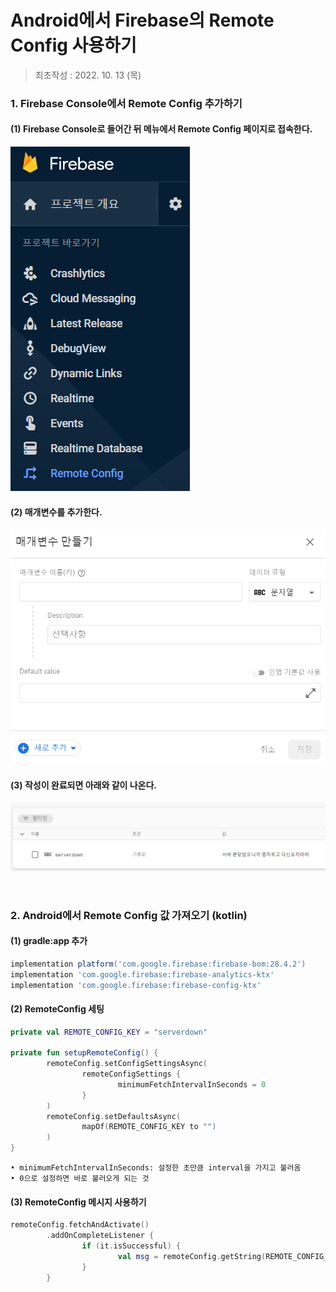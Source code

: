 # Android에서 Firebase의 Remote Config 사용하기

> 최초작성 : 2022. 10. 13 (목)

### 1. Firebase Console에서 Remote Config 추가하기

#### (1) Firebase Console로 들어간 뒤 메뉴에서 Remote Config 페이지로 접속한다.
![](./image/remoteconfig-img-1.png)

#### (2) 매개변수를 추가한다.
![](./image/remoteconfig-img-2.png)


#### (3) 작성이 완료되면 아래와 같이 나온다.
![](./image/remoteconfig-img-3.png)


<br>

### 2. Android에서 Remote Config 값 가져오기 (kotlin)


#### (1) gradle:app 추가
```gradle
implementation platform('com.google.firebase:firebase-bom:28.4.2')
implementation 'com.google.firebase:firebase-analytics-ktx'
implementation 'com.google.firebase:firebase-config-ktx'
```

#### (2) RemoteConfig 세팅
``` kt
private val REMOTE_CONFIG_KEY = "serverdown"

private fun setupRemoteConfig() {
        remoteConfig.setConfigSettingsAsync(
                remoteConfigSettings {
                        minimumFetchIntervalInSeconds = 0
                }
        )
        remoteConfig.setDefaultsAsync(
                mapOf(REMOTE_CONFIG_KEY to "")
        )
}
```
	• minimumFetchIntervalInSeconds: 설정한 초만큼 interval을 가지고 불러옴
	• 0으로 설정하면 바로 불러오게 되는 것

#### (3) RemoteConfig 메시지 사용하기
``` kt
remoteConfig.fetchAndActivate()
        .addOnCompleteListener {
                if (it.isSuccessful) {
                        val msg = remoteConfig.getString(REMOTE_CONFIG_KEY)
                }
        }
```